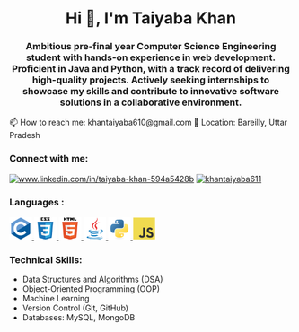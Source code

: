 <h1 align="center">Hi 👋, I'm Taiyaba Khan</h1> <h3 align="center">Ambitious pre-final year Computer Science Engineering student with hands-on experience in web development. Proficient in Java and Python, with a track record of delivering high-quality projects. Actively seeking internships to showcase my skills and contribute to innovative software solutions in a collaborative environment.</h3>
📫 How to reach me: khantaiyaba610@gmail.com
📍 Location: Bareilly, Uttar Pradesh
<h3 align="left">Connect with me:</h3> <p align="left"> <a href="https://linkedin.com/in/www.linkedin.com/in/taiyaba-khan-594a5428b" target="blank"><img align="center" src="https://raw.githubusercontent.com/rahuldkjain/github-profile-readme-generator/master/src/images/icons/Social/linked-in-alt.svg" alt="www.linkedin.com/in/taiyaba-khan-594a5428b" height="30" width="40" /></a> <a href="https://www.hackerrank.com/khantaiyaba611" target="blank"><img align="center" src="https://raw.githubusercontent.com/rahuldkjain/github-profile-readme-generator/master/src/images/icons/Social/hackerrank.svg" alt="khantaiyaba611" height="30" width="40" /></a> </p> <h3 align="left">Languages :</h3> <p align="left"> <a href="https://www.cprogramming.com/" target="_blank" rel="noreferrer"> <img src="https://raw.githubusercontent.com/devicons/devicon/master/icons/c/c-original.svg" alt="c" width="40" height="40"/> </a> <a href="https://www.w3schools.com/css/" target="_blank" rel="noreferrer"> <img src="https://raw.githubusercontent.com/devicons/devicon/master/icons/css3/css3-original-wordmark.svg" alt="css3" width="40" height="40"/> </a> <a href="https://www.w3.org/html/" target="_blank" rel="noreferrer"> <img src="https://raw.githubusercontent.com/devicons/devicon/master/icons/html5/html5-original-wordmark.svg" alt="html5" width="40" height="40"/> </a> <a href="https://www.java.com" target="_blank" rel="noreferrer"> <img src="https://raw.githubusercontent.com/devicons/devicon/master/icons/java/java-original.svg" alt="java" width="40" height="40"/> </a> <a href="https://www.python.org" target="_blank" rel="noreferrer"> <img src="https://raw.githubusercontent.com/devicons/devicon/master/icons/python/python-original.svg" alt="python" width="40" height="40"/> </a> <a href="https://www.javascript.com/" target="_blank" rel="noreferrer"> <img src="https://raw.githubusercontent.com/devicons/devicon/master/icons/javascript/javascript-original.svg" alt="javascript" width="40" height="40"/> </a> </p> <h3 align="left">Technical Skills:</h3> <ul> <li>Data Structures and Algorithms (DSA)</li> <li>Object-Oriented Programming (OOP)</li> <li>Machine Learning</li> <li>Version Control (Git, GitHub)</li> <li>Databases: MySQL, MongoDB</li> </ul>
